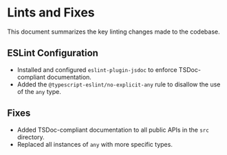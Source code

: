 # Lints and Fixes

This document summarizes the key linting changes made to the codebase.

## ESLint Configuration

- Installed and configured `eslint-plugin-jsdoc` to enforce TSDoc-compliant documentation.
- Added the `@typescript-eslint/no-explicit-any` rule to disallow the use of the `any` type.

## Fixes

- Added TSDoc-compliant documentation to all public APIs in the `src` directory.
- Replaced all instances of `any` with more specific types.
